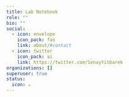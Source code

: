 ```yaml
---
title: Lab Notebook
role: ""
bio: ""
social:
  - icon: envelope
    icon_pack: fas
    link: about/#contact
  - icon: twitter
    icon_pack: ai
    link: https://twitter.com/SenayYitbarek
organizations: []
superuser: true
status:
  icon: ☕️
---
```

